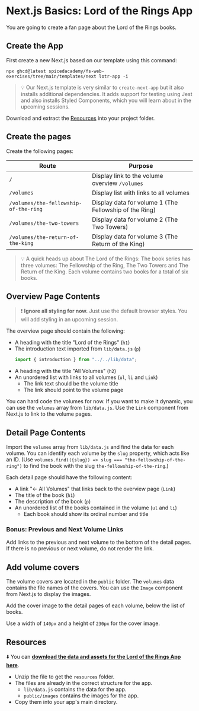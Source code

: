 # Next.js Basics: Lord of the Rings App

You are going to create a fan page about the Lord of the Rings books.

## Create the App

First create a new Next.js based on our template using this command:

```
npx ghcd@latest spicedacademy/fs-web-exercises/tree/main/templates/next lotr-app -i
```

> 💡 Our Next.js template is very similar to `create-next-app` but it also installs additional dependencies. It adds support for testing using Jest and also installs Styled Components, which you will learn about in the upcoming sessions.

Download and extract the [Resources](#resources) into your project folder.

## Create the pages

Create the following pages:

| Route                                 | Purpose                                                |
| ------------------------------------- | ------------------------------------------------------ |
| `/`                                   | Display link to the volume overview `/volumes`         |
| `/volumes`                            | Display list with links to all volumes                 |
| `/volumes/the-fellowship-of-the-ring` | Display data for volume 1 (The Fellowship of the Ring) |
| `/volumes/the-two-towers`             | Display data for volume 2 (The Two Towers)             |
| `/volumes/the-return-of-the-king`     | Display data for volume 3 (The Return of the King)     |

> 💡 A quick heads up about The Lord of the Rings: The book series has three volumes: The Fellowship of the Ring, The Two Towers and The Return of the King. Each volume contains two books for a total of six books.

## Overview Page Contents

> ❗️ **Ignore all styling for now.** Just use the default browser styles. You will add styling in an upcoming session.

The overview page should contain the following:

- A heading with the title "Lord of the Rings" (`h1`)
- The introduction text imported from `lib/data.js` (`p`)
  ```js
  import { introduction } from "../../lib/data";
  ```
- A heading with the title "All Volumes" (`h2`)
- An unordered list with links to all volumes (`ul`, `li` and `Link`)
  - The link text should be the volume title
  - The link should point to the volume page

You can hard code the volumes for now. If you want to make it dynamic, you can use the `volumes` array from `lib/data.js`. Use the `Link` component from Next.js to link to the volume pages.

## Detail Page Contents

Import the `volumes` array from `lib/data.js` and find the data for each volume. You can identify each volume by the `slug` property, which acts like an ID. (Use `volumes.find(({slug}) => slug === "the-fellowship-of-the-ring")` to find the book with the slug `the-fellowship-of-the-ring`.)

Each detail page should have the following content:

- A link "← All Volumes" that links back to the overview page (`Link`)
- The title of the book (`h1`)
- The description of the book (`p`)
- An unordered list of the books contained in the volume (`ul` and `li`)
  - Each book should show its ordinal number and title

### Bonus: Previous and Next Volume Links

Add links to the previous and next volume to the bottom of the detail pages. If there is no previous or next volume, do not render the link.

## Add volume covers

The volume covers are located in the `public` folder. The `volumes` data contains the file names of the covers. You can use the `Image` component from Next.js to display the images.

Add the cover image to the detail pages of each volume, below the list of books.

Use a width of `140px` and a height of `230px` for the cover image.

## Resources

⬇️ You can [**download the data and assets for the Lord of the Rings App here**](./resources.zip?raw=true).

- Unzip the file to get the `resources` folder.
- The files are already in the correct structure for the app.
  - `lib/data.js` contains the data for the app.
  - `public/images` contains the images for the app.
- Copy them into your app's main directory.
